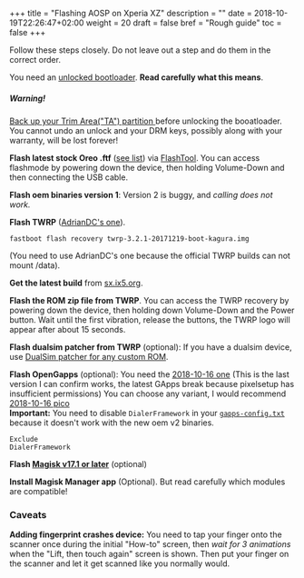 +++
title = "Flashing AOSP on Xperia XZ"
description = ""
date = 2018-10-19T22:26:47+02:00
weight = 20
draft = false
bref = "Rough guide"
toc = false
+++

Follow these steps closely. Do not leave out a step and do them in the correct order.

You need an [unlocked bootloader](https://developer.sony.com/develop/open-devices/get-started/unlock-bootloader).
**Read carefully what this means**.

<div class="message warning">
  <h5>Warning!</h5>
  <a href="https://forum.xda-developers.com/crossdevice-dev/sony/universal-dirtycow-based-ta-backup-t3514236">
  Back up your Trim Area("TA") partition
  </a> before unlocking the booatloader. You cannot undo an unlock and your
  DRM keys, possibly along with your warranty, will be lost forever!
</div>

**Flash latest stock Oreo .ftf** ([see list](https://forum.xda-developers.com/xperia-xz/how-to/xperia-xz-roll-android-7-0-nougat-39-2-t3510600)) via [FlashTool](https://forum.xda-developers.com/showthread.php?t=920746). You can access flashmode by powering down the device, then holding Volume-Down and then connecting the USB cable.

**Flash oem binaries version 1**: Version 2 is buggy, and *calling does not work.*

**Flash TWRP** ([AdrianDC's one](https://basketbuild.com/filedl/devs?dev=AdrianDC&dl=AdrianDC/Kagura/TWRP-Recovery/twrp-3.2.1-20171219-boot-kagura.img)).
```
fastboot flash recovery twrp-3.2.1-20171219-boot-kagura.img
```
(You need to use AdrianDC's one because the official TWRP builds can not mount /data).

**Get the latest build** from [sx.ix5.org](https://sx.ix5.org/files/builds/kagura/).

**Flash the ROM zip file from TWRP**. You can access the TWRP recovery by powering down the device, then holding down Volume-Down and the Power button. Wait until the first vibration, release the buttons, the TWRP logo will appear after about 15 seconds.

**Flash dualsim patcher from TWRP** (optional): If you have a dualsim device, use [DualSim patcher for any custom ROM](https://forum.xda-developers.com/xperia-xz/how-to/f8332-dualsim-patcher-custom-rom-t3842672).

**Flash OpenGapps** (optional): You need the [2018-10-16 one](https://github.com/opengapps/arm64/releases/tag/20181016) (This is the last version I can confirm works, the latest GApps break because pixelsetup has insufficient permissions)
You can choose any variant, I would recommend [2018-10-16
pico](https://github.com/opengapps/arm64/releases/download/20181016/open_gapps-arm64-9.0-pico-20181016.zip)  
**Important:** You need to disable `DialerFramework` in your
[`gapps-config.txt`](https://github.com/opengapps/opengapps/wiki/Advanced-Features-and-Options) because it doesn't work
with the new oem v2 binaries.
```
Exclude
DialerFramework
```

**Flash [Magisk v17.1 or later](https://forum.xda-developers.com/apps/magisk/official-magisk-v7-universal-systemless-t3473445)** (optional)

**Install Magisk Manager app** (Optional). But read carefully which modules are compatible!

### Caveats
**Adding fingerprint crashes device:** You need to tap your finger onto the
scanner once during the initial "How-to" screen, then *wait for 3 animations*
when the "Lift, then touch again" screen is shown. Then put your finger on the
scanner and let it get scanned like you normally would.

